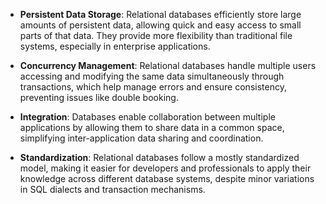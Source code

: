 - **Persistent Data Storage**: Relational databases efficiently store large amounts of persistent data, allowing quick and easy access to small parts of that data. They provide more flexibility than traditional file systems, especially in enterprise applications.
  
- **Concurrency Management**: Relational databases handle multiple users accessing and modifying the same data simultaneously through transactions, which help manage errors and ensure consistency, preventing issues like double booking.

- **Integration**: Databases enable collaboration between multiple applications by allowing them to share data in a common space, simplifying inter-application data sharing and coordination.

- **Standardization**: Relational databases follow a mostly standardized model, making it easier for developers and professionals to apply their knowledge across different database systems, despite minor variations in SQL dialects and transaction mechanisms.